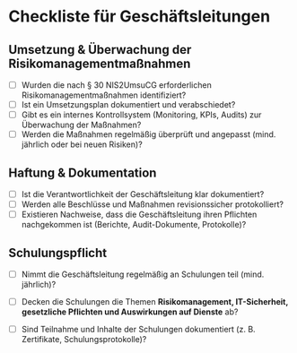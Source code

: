 # Checkliste für Geschäftsleitungen

## Umsetzung & Überwachung der Risikomanagementmaßnahmen
- [ ] Wurden die nach § 30 NIS2UmsuCG erforderlichen Risikomanagementmaßnahmen identifiziert?  
- [ ] Ist ein Umsetzungsplan dokumentiert und verabschiedet?  
- [ ] Gibt es ein internes Kontrollsystem (Monitoring, KPIs, Audits) zur Überwachung der Maßnahmen?  
- [ ] Werden die Maßnahmen regelmäßig überprüft und angepasst (mind. jährlich oder bei neuen Risiken)?  

## Haftung & Dokumentation
- [ ] Ist die Verantwortlichkeit der Geschäftsleitung klar dokumentiert?  
- [ ] Werden alle Beschlüsse und Maßnahmen revisionssicher protokolliert?  
- [ ] Existieren Nachweise, dass die Geschäftsleitung ihren Pflichten nachgekommen ist (Berichte, Audit-Dokumente, Protokolle)?  

## Schulungspflicht
- [ ] Nimmt die Geschäftsleitung regelmäßig an Schulungen teil (mind. jährlich)?  
- [ ] Decken die Schulungen die Themen **Risikomanagement, IT-Sicherheit, gesetzliche Pflichten und Auswirkungen auf Dienste** ab?  
- [ ] Sind Teilnahme und Inhalte der Schulungen dokumentiert (z. B. Zertifikate, Schulungsprotokolle)?   

